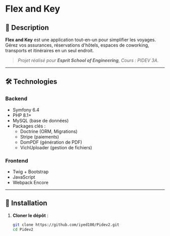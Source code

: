 # Flex and Key  


## 📝 Description  
**Flex and Key** est une application tout-en-un pour simplifier les voyages. Gérez vos assurances, réservations d'hôtels, espaces de coworking, transports et itinéraires en un seul endroit.  

> *Projet réalisé pour **Esprit School of Engineering**, Cours : PIDEV 3A.*  
  

---

## 🛠️ Technologies  
### **Backend**  
- Symfony 6.4  
- PHP 8.1+  
- MySQL (base de données)  
- Packages clés :  
  - Doctrine (ORM, Migrations)  
  - Stripe (paiements)  
  - DomPDF (génération de PDF)  
  - VichUploader (gestion de fichiers)  

### **Frontend**  
- Twig + Bootstrap  
- JavaScript  
- Webpack Encore  

---

## 🚀 Installation  
1. **Cloner le dépôt** :  
   ```bash
   git clone https://github.com/iyed100/Pidev2.git
   cd Pidev2